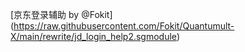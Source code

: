 [京东登录辅助 by @Fokit] (https://raw.githubusercontent.com/Fokit/Quantumult-X/main/rewrite/jd_login_help2.sgmodule)
